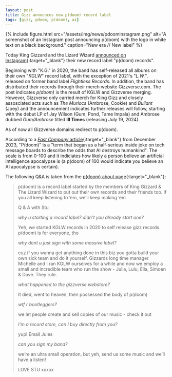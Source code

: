 ```yaml
---
layout: post
title: Gizz announces new p(doom) record label
tags: [gizz, pdoom, p(doom), ai]
---
```

{%
	include figure.html
	src="/assets/img/news/pdoominstagram.png"
	alt="A screenshot of an Instagram post announcing p(doom) with the logo in white text on a black background."
	caption="New era // New label"
%}

Today King Gizzard and the Lizard Wizard [announced on Instagram](https://www.instagram.com/p/C6oCg4SxjWB){:target="_blank"} their new record label "p(doom) records".

Beginning with "K.G." in 2020, the band has self-released all albums on their own "*KGLW*" record label, with the exception of 2021's "*L.W.*", released on former band label *Flightless Records*. In addition, the band has distributed their records through their merch website Gizzverse.com. The post indicates *p(doom)* is the result of KGLW and Gizzverse merging. However, Gizzverse only carried merch for King Gizz and closely assosciated acts such as *The Murlocs* (Ambrose, Cookie) and *Bullant* (Joey) and the announcement indicates further releases will follow, starting with the debut LP of Jay Wilson (Gum, Pond, Tame Impala) and Ambrose dubbed *Gum/Ambrose* titled **Ill Times** (releasing July 19, 2024).

As of now all Gizzverse domains redirect to p(doom).

According to a [*Fast Company* article](https://www.fastcompany.com/90994526/pdoom-explained-how-to-calculate-your-score-on-ai-apocalypse-metric){:target="_blank"} from December 2023, "P(doom)" is a "term that began as a half-serious inside joke on tech message boards to describe the odds that AI destroys humankind". The scale is from 0-100 and it indiciates how likely a person believe an artificial intelligence apocalypse is (a p(doom) of 100 would indicate you believe an AI apocalypse is certain). 

The following Q&A is taken from the [p(doom) about page](https://pdoomrecords.com/pages/about){:target="_blank"}:

<!--fold-->

> p(doom) is a record label started by the members of King Gizzard & The Lizard Wizard to put out their own records and their friends too.
> If you all keep listening to ’em, we’ll keep making ’em
> 
> 
> Q & A with Stu
> 
> *why u starting a record label? didn’t you already start one?*
>
> Yeh, we started KGLW records in 2020 to self release gizz records. p(doom) is for everyone, tho
> 
> *why dont u just sign with some massive label?*
>
> cuz if you wanna get anything done in this biz you gotta build your own sick team and do it yourself. Gizzards long time manager Michelle and I ran KGLW ourselves for a while and now we employ a small and incredible team who run the show - Julia, Lulu, Ella, Simoen & Dave. They rule.
> 
> *what happened to the gizzverse webstore?*
>
> It died, went to heaven, then possessed the body of p(doom)
> 
> *wtf r bootleggers?*
>
> we let people create and sell copies of our music - check it out
> 
> *I’m a record store, can I buy directly from you?*
>
> yup! Email Jules
> 
> *can you sign my band?*
>
> we’re an ultra small operation, but yeh, send us some music and we’ll have a listen!
> 
> LOVE STU xoxox
